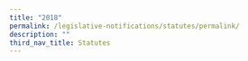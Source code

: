 ```yaml
---
title: "2018"
permalink: /legislative-notifications/statutes/permalink/
description: ""
third_nav_title: Statutes
---
```

